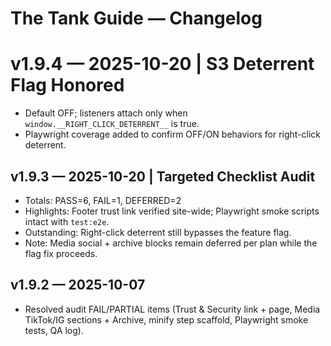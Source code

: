 # The Tank Guide — Changelog

# v1.9.4 — 2025-10-20 | S3 Deterrent Flag Honored
- Default OFF; listeners attach only when `window.__RIGHT_CLICK_DETERRENT__` is true.
- Playwright coverage added to confirm OFF/ON behaviors for right-click deterrent.

## v1.9.3 — 2025-10-20 | Targeted Checklist Audit
- Totals: PASS=6, FAIL=1, DEFERRED=2
- Highlights: Footer trust link verified site-wide; Playwright smoke scripts intact with `test:e2e`.
- Outstanding: Right-click deterrent still bypasses the feature flag.
- Note: Media social + archive blocks remain deferred per plan while the flag fix proceeds.

## v1.9.2 — 2025-10-07
- Resolved audit FAIL/PARTIAL items (Trust & Security link + page, Media TikTok/IG sections + Archive, minify step scaffold, Playwright smoke tests, QA log).
